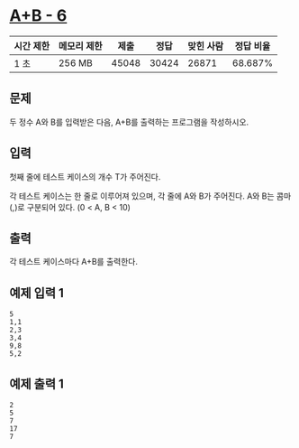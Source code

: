 # [A+B - 6](https://www.acmicpc.net/problem/10953)

| 시간 제한 | 메모리 제한 | 제출 | 정답 | 맞힌 사람 | 정답 비율 |
| --- | --- | --- | --- | --- | --- |
| 1 초 | 256 MB | 45048 | 30424 | 26871 | 68.687% |

## 문제

두 정수 A와 B를 입력받은 다음, A+B를 출력하는 프로그램을 작성하시오.

## 입력

첫째 줄에 테스트 케이스의 개수 T가 주어진다.

각 테스트 케이스는 한 줄로 이루어져 있으며, 각 줄에 A와 B가 주어진다. A와 B는 콤마(,)로 구분되어 있다. (0 < A, B < 10)

## 출력

각 테스트 케이스마다 A+B를 출력한다.

## 예제 입력 1

```
5
1,1
2,3
3,4
9,8
5,2

```

## 예제 출력 1

```
2
5
7
17
7
```
